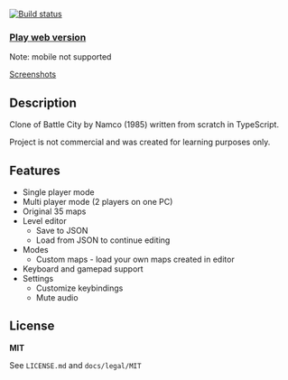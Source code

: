 [![Build status](https://travis-ci.com/dogballs/cattle-bity.svg?branch=master)](https://travis-ci.com/dogballs/cattle-bity)

### [Play web version](https://dogballs.github.io/cattle-bity/)

Note: mobile not supported

[Screenshots](docs/screenshots.md)

## Description

Clone of Battle City by Namco (1985) written from scratch in TypeScript.

Project is not commercial and was created for learning purposes only.

## Features

- Single player mode
- Multi player mode (2 players on one PC)
- Original 35 maps
- Level editor
  - Save to JSON
  - Load from JSON to continue editing
- Modes
  - Custom maps - load your own maps created in editor
- Keyboard and gamepad support
- Settings
  - Customize keybindings
  - Mute audio

## License

**MIT**

See `LICENSE.md` and `docs/legal/MIT`
